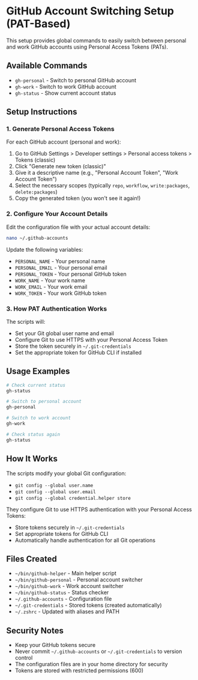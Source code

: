 # GitHub Account Switching Setup (PAT-Based)

This setup provides global commands to easily switch between personal and work GitHub accounts using Personal Access Tokens (PATs).

## Available Commands

- `gh-personal` - Switch to personal GitHub account
- `gh-work` - Switch to work GitHub account  
- `gh-status` - Show current account status

## Setup Instructions

### 1. Generate Personal Access Tokens

For each GitHub account (personal and work):

1. Go to GitHub Settings > Developer settings > Personal access tokens > Tokens (classic)
2. Click "Generate new token (classic)"
3. Give it a descriptive name (e.g., "Personal Account Token", "Work Account Token")
4. Select the necessary scopes (typically `repo`, `workflow`, `write:packages`, `delete:packages`)
5. Copy the generated token (you won't see it again!)

### 2. Configure Your Account Details

Edit the configuration file with your actual account details:

```bash
nano ~/.github-accounts
```

Update the following variables:
- `PERSONAL_NAME` - Your personal name
- `PERSONAL_EMAIL` - Your personal email
- `PERSONAL_TOKEN` - Your personal GitHub token
- `WORK_NAME` - Your work name
- `WORK_EMAIL` - Your work email
- `WORK_TOKEN` - Your work GitHub token

### 3. How PAT Authentication Works

The scripts will:
- Set your Git global user name and email
- Configure Git to use HTTPS with your Personal Access Token
- Store the token securely in `~/.git-credentials`
- Set the appropriate token for GitHub CLI if installed

## Usage Examples

```bash
# Check current status
gh-status

# Switch to personal account
gh-personal

# Switch to work account
gh-work

# Check status again
gh-status
```

## How It Works

The scripts modify your global Git configuration:
- `git config --global user.name`
- `git config --global user.email`
- `git config --global credential.helper store`

They configure Git to use HTTPS authentication with your Personal Access Tokens:
- Store tokens securely in `~/.git-credentials`
- Set appropriate tokens for GitHub CLI
- Automatically handle authentication for all Git operations

## Files Created

- `~/bin/github-helper` - Main helper script
- `~/bin/github-personal` - Personal account switcher
- `~/bin/github-work` - Work account switcher
- `~/bin/github-status` - Status checker
- `~/.github-accounts` - Configuration file
- `~/.git-credentials` - Stored tokens (created automatically)
- `~/.zshrc` - Updated with aliases and PATH

## Security Notes

- Keep your GitHub tokens secure
- Never commit `~/.github-accounts` or `~/.git-credentials` to version control
- The configuration files are in your home directory for security
- Tokens are stored with restricted permissions (600) 